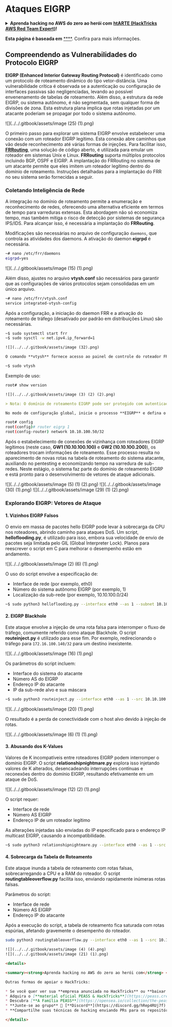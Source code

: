 # Ataques EIGRP

<details>

<summary><strong>Aprenda hacking no AWS do zero ao herói com</strong> <a href="https://training.hacktricks.xyz/courses/arte"><strong>htARTE (HackTricks AWS Red Team Expert)</strong></a><strong>!</strong></summary>

Outras formas de apoiar o HackTricks:

* Se você quer ver sua **empresa anunciada no HackTricks** ou **baixar o HackTricks em PDF**, confira os [**PLANOS DE ASSINATURA**](https://github.com/sponsors/carlospolop)!
* Adquira o [**material oficial PEASS & HackTricks**](https://peass.creator-spring.com)
* Descubra [**A Família PEASS**](https://opensea.io/collection/the-peass-family), nossa coleção de [**NFTs**](https://opensea.io/collection/the-peass-family) exclusivos
* **Junte-se ao grupo** 💬 [**Discord**](https://discord.gg/hRep4RUj7f) ou ao grupo [**telegram**](https://t.me/peass) ou **siga**-me no **Twitter** 🐦 [**@carlospolopm**](https://twitter.com/carlospolopm)**.**
* **Compartilhe suas técnicas de hacking enviando PRs para os repositórios github do** [**HackTricks**](https://github.com/carlospolop/hacktricks) e [**HackTricks Cloud**](https://github.com/carlospolop/hacktricks-cloud).

</details>

**Esta página é baseada em** [****](https://medium.com/@in9uz/cisco-nightmare-pentesting-cisco-networks-like-a-devil-f4032eb437b9). Confira para mais informações.

## Compreendendo as Vulnerabilidades do Protocolo EIGRP <a href="#0f82" id="0f82"></a>

**EIGRP (Enhanced Interior Gateway Routing Protocol)** é identificado como um protocolo de roteamento dinâmico do tipo vetor-distância. Uma vulnerabilidade crítica é observada se a autenticação ou configuração de interfaces passivas são negligenciadas, levando ao possível envenenamento de tabelas de roteamento. Além disso, a estrutura da rede EIGRP, ou sistema autônomo, é não segmentada, sem qualquer forma de divisões de zona. Esta estrutura plana implica que rotas injetadas por um atacante poderiam se propagar por todo o sistema autônomo.

![](../../.gitbook/assets/image (25) (1).png)

O primeiro passo para explorar um sistema EIGRP envolve estabelecer uma conexão com um roteador EIGRP legítimo. Esta conexão abre caminhos que vão desde reconhecimento até várias formas de injeções. Para facilitar isso, [**FRRouting**](https://frrouting.org/), uma solução de código aberto, é utilizada para emular um roteador em sistemas Unix e Linux. **FRRouting** suporta múltiplos protocolos incluindo BGP, OSPF e EIGRP. A implantação do FRRouting no sistema de um atacante permite que eles imitem um roteador legítimo dentro do domínio de roteamento. Instruções detalhadas para a implantação do FRR no seu sistema serão fornecidas a seguir.

### Coletando Inteligência de Rede <a href="#41e6" id="41e6"></a>

A integração no domínio de roteamento permite a enumeração e reconhecimento de redes, oferecendo uma alternativa eficiente em termos de tempo para varreduras extensas. Esta abordagem não só economiza tempo, mas também mitiga o risco de detecção por sistemas de segurança IPS/IDS. Para alcançar isso, é necessária a implantação do **FRRouting**.

Modificações são necessárias no arquivo de configuração `daemons`, que controla as atividades dos daemons. A ativação do daemon **eigrpd** é necessária.
```bash
~# nano /etc/frr/daemons
eigrpd=yes
```
![](../../.gitbook/assets/image (15) (1).png)

Além disso, ajustes no arquivo **vtysh.conf** são necessários para garantir que as configurações de vários protocolos sejam consolidadas em um único arquivo.
```bash
~# nano /etc/frr/vtysh.conf
service integrated-vtysh-config
```
Após a configuração, a iniciação do daemon FRR e a ativação do roteamento de tráfego (desativado por padrão em distribuições Linux) são necessárias.
```bash
~$ sudo systemctl start frr
~$ sudo sysctl -w net.ipv4.ip_forward=1
```
```markdown
![](../../.gitbook/assets/image (32).png)

O comando **vtysh** fornece acesso ao painel de controle do roteador FRR.
```
```bash
~$ sudo vtysh
```
Exemplo de uso:
```bash
root# show version
```
```markdown
![](../../.gitbook/assets/image (3) (2) (2).png)

> Nota: O domínio de roteamento EIGRP pode ser protegido com autenticação. No entanto, ainda é possível obter acesso potencial extraindo hashes criptográficos de pacotes hello e redefinindo a senha.

No modo de configuração global, inicie o processo **EIGRP** e defina o número do sistema autônomo — **1**, juntamente com a localização da rede.
```
```bash
root# config
root(config)# router eigrp 1
root(config-router) network 10.10.100.50/32
```
Após o estabelecimento de conexões de vizinhança com roteadores EIGRP legítimos (neste caso, **GW1 (10.10.100.100)** e **GW2 (10.10.100.200)**), os roteadores trocam informações de roteamento. Esse processo resulta no aparecimento de novas rotas na tabela de roteamento do sistema atacante, auxiliando no pentesting e economizando tempo na varredura de sub-redes. Neste estágio, o sistema faz parte do domínio de roteamento EIGRP e está pronto para o desenvolvimento de vetores de ataque adicionais.

![](../../.gitbook/assets/image (5) (1) (2).png)
![](../../.gitbook/assets/image (30) (1).png)
![](../../.gitbook/assets/image (29) (1) (2).png)

### Explorando EIGRP: Vetores de Ataque <a href="#51ee" id="51ee"></a>

#### 1. Vizinhos EIGRP Falsos
O envio em massa de pacotes hello EIGRP pode levar à sobrecarga da CPU nos roteadores, abrindo caminho para ataques DoS. Um script, **helloflooding.py**, é utilizado para isso, embora sua velocidade de envio de pacotes seja limitada pelo GIL (Global Interpreter Lock). Planos para reescrever o script em C para melhorar o desempenho estão em andamento.

![](../../.gitbook/assets/image (2) (6) (1).png)

O uso do script envolve a especificação de:
- Interface de rede (por exemplo, eth0)
- Número do sistema autônomo EIGRP (por exemplo, 1)
- Localização da sub-rede (por exemplo, 10.10.100.0/24)
```bash
~$ sudo python3 helloflooding.py --interface eth0 --as 1 --subnet 10.10.100.0/24
```
#### 2. EIGRP Blackhole
Este ataque envolve a injeção de uma rota falsa para interromper o fluxo de tráfego, comumente referido como ataque Blackhole. O script **routeinject.py** é utilizado para esse fim. Por exemplo, redirecionando o tráfego para `172.16.100.140/32` para um destino inexistente.

![](../../.gitbook/assets/image (16) (1).png)

Os parâmetros do script incluem:
- Interface do sistema do atacante
- Número AS do EIGRP
- Endereço IP do atacante
- IP da sub-rede alvo e sua máscara
```bash
~$ sudo python3 routeinject.py --interface eth0 --as 1 --src 10.10.100.50 --dst 172.16.100.140 --prefix 32
```
![](../../.gitbook/assets/image (20) (1).png)

O resultado é a perda de conectividade com o host alvo devido à injeção de rotas.

![](../../.gitbook/assets/image (6) (1) (1).png)

#### 3. Abusando dos K-Values
Valores de K incompatíveis entre roteadores EIGRP podem interromper o domínio EIGRP. O script **relationshipnightmare.py** explora isso injetando valores de K alterados, desencadeando interrupções contínuas e reconexões dentro do domínio EIGRP, resultando efetivamente em um ataque de DoS.

![](../../.gitbook/assets/image (12) (2) (1).png)

O script requer:
- Interface de rede
- Número AS EIGRP
- Endereço IP de um roteador legítimo

As alterações injetadas são enviadas do IP especificado para o endereço IP multicast EIGRP, causando a incompatibilidade.
```bash
~$ sudo python3 relationshipnightmare.py --interface eth0 --as 1 --src 10.10.100.100
```
#### 4. Sobrecarga da Tabela de Roteamento
Este ataque inunda a tabela de roteamento com rotas falsas, sobrecarregando a CPU e a RAM do roteador. O script **routingtableoverflow.py** facilita isso, enviando rapidamente inúmeras rotas falsas.

Parâmetros do script:
- Interface de rede
- Número AS EIGRP
- Endereço IP do atacante

Após a execução do script, a tabela de roteamento fica saturada com rotas espúrias, afetando gravemente o desempenho do roteador.
```bash
sudo python3 routingtableoverflow.py --interface eth0 --as 1 --src 10.10.100.50
```
```markdown
![](../../.gitbook/assets/image (4) (4).png)
![](../../.gitbook/assets/image (21) (1).png)

<details>

<summary><strong>Aprenda hacking no AWS do zero ao herói com</strong> <a href="https://training.hacktricks.xyz/courses/arte"><strong>htARTE (HackTricks AWS Red Team Expert)</strong></a><strong>!</strong></summary>

Outras formas de apoiar o HackTricks:

* Se você quer ver sua **empresa anunciada no HackTricks** ou **baixar o HackTricks em PDF**, confira os [**PLANOS DE ASSINATURA**](https://github.com/sponsors/carlospolop)!
* Adquira o [**material oficial PEASS & HackTricks**](https://peass.creator-spring.com)
* Descubra [**A Família PEASS**](https://opensea.io/collection/the-peass-family), nossa coleção de [**NFTs**](https://opensea.io/collection/the-peass-family) exclusivos
* **Junte-se ao grupo** 💬 [**Discord**](https://discord.gg/hRep4RUj7f) ou ao grupo [**telegram**](https://t.me/peass) ou **siga-me** no **Twitter** 🐦 [**@carlospolopm**](https://twitter.com/carlospolopm)**.**
* **Compartilhe suas técnicas de hacking enviando PRs para os repositórios do** [**HackTricks**](https://github.com/carlospolop/hacktricks) e [**HackTricks Cloud**](https://github.com/carlospolop/hacktricks-cloud) no github.

</details>
```
